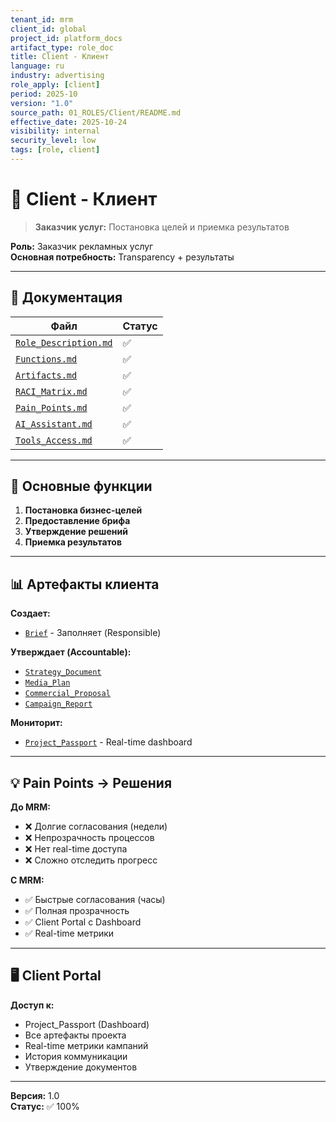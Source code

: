 ```yaml
---
tenant_id: mrm
client_id: global
project_id: platform_docs
artifact_type: role_doc
title: Client - Клиент
language: ru
industry: advertising
role_apply: [client]
period: 2025-10
version: "1.0"
source_path: 01_ROLES/Client/README.md
effective_date: 2025-10-24
visibility: internal
security_level: low
tags: [role, client]
---
```


# 💼 Client - Клиент

> **Заказчик услуг:** Постановка целей и приемка результатов

**Роль:** Заказчик рекламных услуг  
**Основная потребность:** Transparency + результаты

---

## 📁 Документация

| Файл | Статус |
|------|--------|
| [`Role_Description.md`](./Role_Description.md) | ✅ |
| [`Functions.md`](./Functions.md) | ✅ |
| [`Artifacts.md`](./Artifacts.md) | ✅ |
| [`RACI_Matrix.md`](./RACI_Matrix.md) | ✅ |
| [`Pain_Points.md`](./Pain_Points.md) | ✅ |
| [`AI_Assistant.md`](./AI_Assistant.md) | ✅ |
| [`Tools_Access.md`](./Tools_Access.md) | ✅ |

---

## 🎯 Основные функции

1. **Постановка бизнес-целей**
2. **Предоставление брифа**
3. **Утверждение решений**
4. **Приемка результатов**

---

## 📊 Артефакты клиента

**Создает:**
- [`Brief`](../../02_ARTIFACTS/Brief/) - Заполняет (Responsible)

**Утверждает (Accountable):**
- [`Strategy_Document`](../../02_ARTIFACTS/Strategy_Document/)
- [`Media_Plan`](../../02_ARTIFACTS/Media_Plan/)
- [`Commercial_Proposal`](../../02_ARTIFACTS/Commercial_Proposal/)
- [`Campaign_Report`](../../02_ARTIFACTS/Campaign_Report/)

**Мониторит:**
- [`Project_Passport`](../../02_ARTIFACTS/Project_Passport/) - Real-time dashboard

---

## 💡 Pain Points → Решения

**До MRM:**
- ❌ Долгие согласования (недели)
- ❌ Непрозрачность процессов
- ❌ Нет real-time доступа
- ❌ Сложно отследить прогресс

**С MRM:**
- ✅ Быстрые согласования (часы)
- ✅ Полная прозрачность
- ✅ Client Portal с Dashboard
- ✅ Real-time метрики

---

## 🖥️ Client Portal

**Доступ к:**
- Project_Passport (Dashboard)
- Все артефакты проекта
- Real-time метрики кампаний
- История коммуникации
- Утверждение документов

---

**Версия:** 1.0  
**Статус:** ✅ 100%

